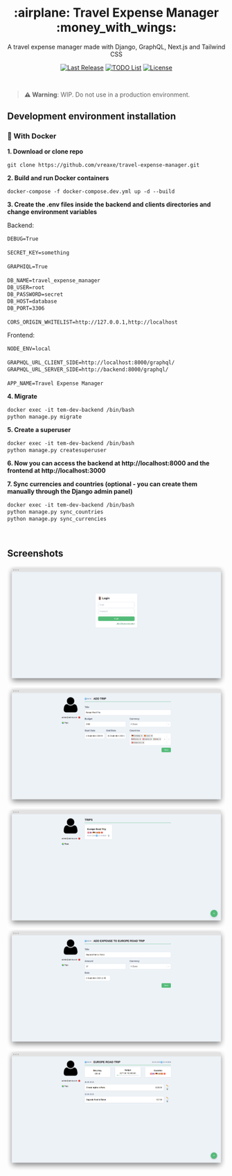 <h1 align="center">:airplane: Travel Expense Manager :money_with_wings:</h1>

<p align="center">A travel expense manager made with Django, GraphQL, Next.js and Tailwind CSS</p>

<p align="center">
    <a href="https://github.com/vreaxe/travel-expense-manager/releases"><img src="https://img.shields.io/github/release-pre/vreaxe/travel-expense-manager?style=for-the-badge" alt="Last Release"></a>
    <a href="https://github.com/vreaxe/travel-expense-manager/blob/master/TODO.md"><img src="https://img.shields.io/badge/📝TODO-List-%2348bb78?style=for-the-badge" alt="TODO List"></a>
    <a href="https://github.com/vreaxe/travel-expense-manager/blob/master/LICENSE.md"><img src="https://img.shields.io/github/license/vreaxe/travel-expense-manager?style=for-the-badge" alt="License"></a>
</p>

&nbsp;

> **:warning: Warning**: WIP. Do not use in a production environment.

## Development environment installation

### :whale: With Docker

**1. Download or clone repo**

```
git clone https://github.com/vreaxe/travel-expense-manager.git
```

**2. Build and run Docker containers**

```
docker-compose -f docker-compose.dev.yml up -d --build
```

**3. Create the .env files inside the backend and clients directories and change environment variables**

Backend:

```
DEBUG=True

SECRET_KEY=something

GRAPHIQL=True

DB_NAME=travel_expense_manager
DB_USER=root
DB_PASSWORD=secret
DB_HOST=database
DB_PORT=3306

CORS_ORIGIN_WHITELIST=http://127.0.0.1,http://localhost
```

Frontend:

```
NODE_ENV=local

GRAPHQL_URL_CLIENT_SIDE=http://localhost:8000/graphql/
GRAPHQL_URL_SERVER_SIDE=http://backend:8000/graphql/

APP_NAME=Travel Expense Manager
```

**4. Migrate**

```
docker exec -it tem-dev-backend /bin/bash
python manage.py migrate
```

**5. Create a superuser**

```
docker exec -it tem-dev-backend /bin/bash
python manage.py createsuperuser
```

**6. Now you can access the backend at http://localhost:8000 and the frontend at http://localhost:3000**

**7. Sync currencies and countries (optional - you can create them manually through the Django admin panel)**

```
docker exec -it tem-dev-backend /bin/bash
python manage.py sync_countries
python manage.py sync_currencies
```

&nbsp;

## Screenshots

![ ](.screenshots/login.png "Login")
![ ](.screenshots/add-trip.png "Add Trip")
![ ](.screenshots/trips-list.png "Trips List")
![ ](.screenshots/add-expense.png "Add Expense")
![ ](.screenshots/trip-detail.png "Trip")

